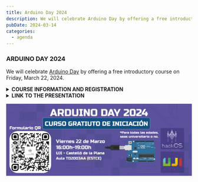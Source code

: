 ```yaml
---
title: Arduino Day 2024
description: We will celebrate Arduino Day by offering a free introductory course on Friday, March 22, 2024.
pubDate: 2024-03-14
categories:
  - agenda
---
```


### ARDUINO DAY 2024

We will celebrate [Arduino Day](https://days.arduino.cc/about) by offering a free introductory course on Friday, March 22, 2024. 

<details>
  <summary><strong>COURSE INFORMATION AND REGISTRATION</strong></summary>

  Date: **Friday, 22/03**

  Location: [UJI](https://www.google.es/maps/place/Universitat+Jaume+I/@39.9902105,-0.0511631,14z/data=!4m6!3m5!1s0xd5ffe0fca9b5147:0x1368bf53b3a7fb3f!8m2!3d39.9943481!4d-0.0702147!16zL20vMDg0dGNk?coh=164777&entry=tt&shorturl=1)

  In the course, we will teach the basic structure of Arduino, the use of its GPIO pins, and analog pins. We will also carry out practical projects to experience how Arduino works.

  It will take place in **Room TD2003AA** from **16:00 to 19:00**.

  **IMPORTANT: You need to bring a laptop with the Arduino IDE installed.**

  Registration link: [https://forms.gle/pxSX2cZt5j5hMYkG8](https://forms.gle/pxSX2cZt5j5hMYkG8)
</details>

<details>
  <summary><strong>LINK TO THE PRESENTATION</strong></summary>
  
  <p> <a href="https://docs.google.com/presentation/d/1fMmFWUism4sZHJ8vI0T2zIbY2hmfPhJat6D9yrf0pDY/edit?usp=sharing"> https://docs.google.com/presentation/d/1fMmFWUism4sZHJ8vI0T2zIbY2hmfPhJat6D9yrf0pDY/edit?usp=sharing </a></p>
  
</details>

![](images/Banner-Arduino-Day-1024x395.png)
